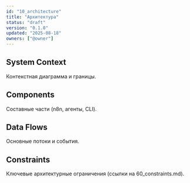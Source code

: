 ```yaml
---
id: "10_architecture"
title: "Архитектура"
status: "draft"
version: "0.1.0"
updated: "2025-08-18"
owners: ["@owner"]
---
```


## System Context
Контекстная диаграмма и границы.

## Components
Составные части (n8n, агенты, CLI).

## Data Flows
Основные потоки и события.

## Constraints
Ключевые архитектурные ограничения (ссылки на 60_constraints.md).
